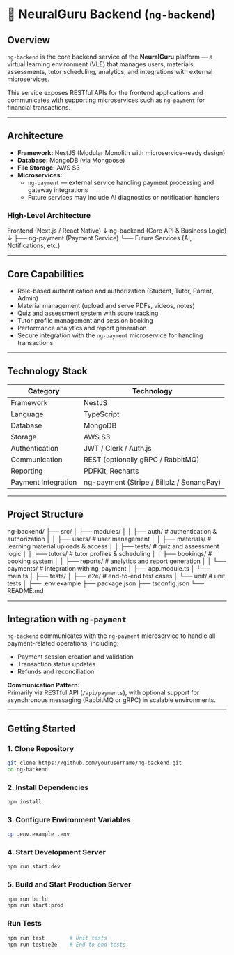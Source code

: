 # 🧠 NeuralGuru Backend (`ng-backend`)

## Overview

`ng-backend` is the core backend service of the **NeuralGuru** platform — a virtual learning environment (VLE) that manages users, materials, assessments, tutor scheduling, analytics, and integrations with external microservices.

This service exposes RESTful APIs for the frontend applications and communicates with supporting microservices such as `ng-payment` for financial transactions.

---

## Architecture

- **Framework:** NestJS (Modular Monolith with microservice-ready design)
- **Database:** MongoDB (via Mongoose)
- **File Storage:** AWS S3
- **Microservices:**
  - `ng-payment` — external service handling payment processing and gateway integrations
  - Future services may include AI diagnostics or notification handlers

### High-Level Architecture

Frontend (Next.js / React Native)
↓
ng-backend (Core API & Business Logic)
↓
├── ng-payment (Payment Service)
└── Future Services (AI, Notifications, etc.)

---

## Core Capabilities

- Role-based authentication and authorization (Student, Tutor, Parent, Admin)
- Material management (upload and serve PDFs, videos, notes)
- Quiz and assessment system with score tracking
- Tutor profile management and session booking
- Performance analytics and report generation
- Secure integration with the `ng-payment` microservice for handling transactions

---

## Technology Stack

| Category            | Technology                                |
| ------------------- | ----------------------------------------- |
| Framework           | NestJS                                    |
| Language            | TypeScript                                |
| Database            | MongoDB                                   |
| Storage             | AWS S3                                    |
| Authentication      | JWT / Clerk / Auth.js                     |
| Communication       | REST (optionally gRPC / RabbitMQ)         |
| Reporting           | PDFKit, Recharts                          |
| Payment Integration | ng-payment (Stripe / Billplz / SenangPay) |

---

## Project Structure

ng-backend/
├── src/
│ ├── modules/
│ │ ├── auth/ # authentication & authorization
│ │ ├── users/ # user management
│ │ ├── materials/ # learning material uploads & access
│ │ ├── tests/ # quiz and assessment logic
│ │ ├── tutors/ # tutor profiles & scheduling
│ │ ├── bookings/ # booking system
│ │ ├── reports/ # analytics and report generation
│ │ └── payments/ # integration with ng-payment
│ ├── app.module.ts
│ └── main.ts
│
├── tests/
│ ├── e2e/ # end-to-end test cases
│ └── unit/ # unit tests
│
├── .env.example
├── package.json
├── tsconfig.json
└── README.md

---

## Integration with `ng-payment`

`ng-backend` communicates with the `ng-payment` microservice to handle all payment-related operations, including:

- Payment session creation and validation
- Transaction status updates
- Refunds and reconciliation

**Communication Pattern:**  
Primarily via RESTful API (`/api/payments`), with optional support for asynchronous messaging (RabbitMQ or gRPC) in scalable environments.

---

## Getting Started

### 1. Clone Repository

```bash
git clone https://github.com/yourusername/ng-backend.git
cd ng-backend
```

### 2. Install Dependencies

```bash
npm install
```

### 3. Configure Environment Variables

```bash
cp .env.example .env
```

### 4. Start Development Server

```bash
npm run start:dev
```

### 5. Build and Start Production Server

```bash
npm run build
npm run start:prod
```

### Run Tests

```bash
npm run test        # Unit tests
npm run test:e2e    # End-to-end tests
```
